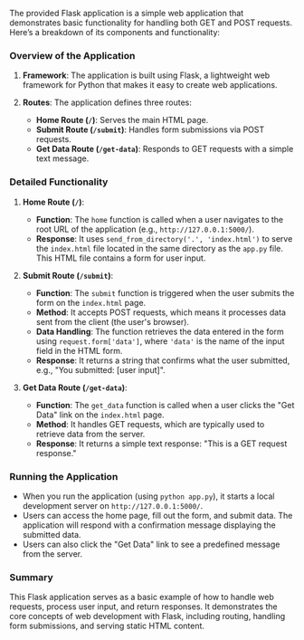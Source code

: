 The provided Flask application is a simple web application that demonstrates basic functionality for handling both GET and POST requests. Here’s a breakdown of its components and functionality:

### Overview of the Application

1. **Framework**: The application is built using Flask, a lightweight web framework for Python that makes it easy to create web applications.

2. **Routes**: The application defines three routes:
   - **Home Route (`/`)**: Serves the main HTML page.
   - **Submit Route (`/submit`)**: Handles form submissions via POST requests.
   - **Get Data Route (`/get-data`)**: Responds to GET requests with a simple text message.

### Detailed Functionality

1. **Home Route (`/`)**:
   - **Function**: The `home` function is called when a user navigates to the root URL of the application (e.g., `http://127.0.0.1:5000/`).
   - **Response**: It uses `send_from_directory('.', 'index.html')` to serve the `index.html` file located in the same directory as the `app.py` file. This HTML file contains a form for user input.

2. **Submit Route (`/submit`)**:
   - **Function**: The `submit` function is triggered when the user submits the form on the `index.html` page.
   - **Method**: It accepts POST requests, which means it processes data sent from the client (the user's browser).
   - **Data Handling**: The function retrieves the data entered in the form using `request.form['data']`, where `'data'` is the name of the input field in the HTML form.
   - **Response**: It returns a string that confirms what the user submitted, e.g., "You submitted: [user input]".

3. **Get Data Route (`/get-data`)**:
   - **Function**: The `get_data` function is called when a user clicks the "Get Data" link on the `index.html` page.
   - **Method**: It handles GET requests, which are typically used to retrieve data from the server.
   - **Response**: It returns a simple text response: "This is a GET request response."

### Running the Application

- When you run the application (using `python app.py`), it starts a local development server on `http://127.0.0.1:5000/`.
- Users can access the home page, fill out the form, and submit data. The application will respond with a confirmation message displaying the submitted data.
- Users can also click the "Get Data" link to see a predefined message from the server.

### Summary

This Flask application serves as a basic example of how to handle web requests, process user input, and return responses. It demonstrates the core concepts of web development with Flask, including routing, handling form submissions, and serving static HTML content.
